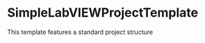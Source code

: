 SimpleLabVIEWProjectTemplate
============================

This template features a standard project structure
